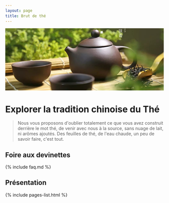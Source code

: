 ```yaml
---
layout: page
title: Brut de thé
---
```


![](/assets/media/bandeau.jpg)

# Explorer la tradition chinoise du Thé

> Nous vous proposons d'oublier totalement ce que vous avez construit derrière le mot thé, de venir avec nous à la source, sans nuage de lait, ni arômes ajoutés.
> Des feuilles de thé, de l'eau chaude, un peu de savoir faire, c'est tout.

## Foire aux devinettes 

{% include faq.md %}

## Présentation

{% include pages-list.html %}
